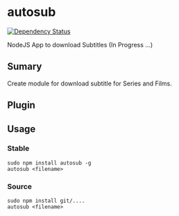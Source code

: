 # autosub

[![Dependency Status](https://david-dm.org/gerchardon/autosub.svg)](https://david-dm.org/gerchardon/autosub)

NodeJS App to download Subtitles (In Progress ...)

## Sumary

Create module for download subtitle for Series and Films.


## Plugin


## Usage

### Stable

    sudo npm install autosub -g
    autosub <filename>

### Source

    sudo npm install git/....
    autosub <filename>
